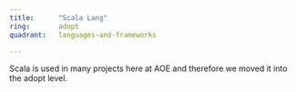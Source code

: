 ```yaml
---
title:      "Scala Lang"
ring:       adopt
quadrant:   languages-and-frameworks

---
```


Scala is used in many projects here at AOE and therefore we moved it into the adopt level.
